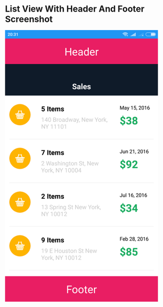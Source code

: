 # List View With Header And Footer Screenshot
<p align="center">
  <img src="https://github.com/GusNando/List-View/blob/master/screenshot/screenshot.png"/>
</p>
